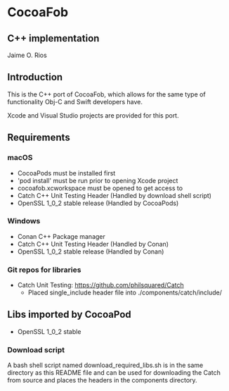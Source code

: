 # CocoaFob

## C++ implementation
Jaime O. Rios


## Introduction
This is the C++ port of CocoaFob, which allows for the same type of functionality Obj-C and Swift developers have.

Xcode and Visual Studio projects are provided for this port.


## Requirements
### macOS

* CocoaPods must be installed first
* 'pod install' must be run prior to opening Xcode project
* cocoafob.xcworkspace must be opened to get access to 
* Catch C++ Unit Testing Header (Handled by download shell script)
* OpenSSL 1_0_2 stable release (Handled by CocoaPods)

### Windows
* Conan C++ Package manager
* Catch C++ Unit Testing Header (Handled by Conan)
* OpenSSL 1_0_2 stable release (Handled by Conan)


### Git repos for libraries
* Catch Unit Testing: https://github.com/philsquared/Catch
   * Placed single_include header file into ./components/catch/include/

## Libs imported by CocoaPod 
* OpenSSL 1_0_2 stable

### Download script
A bash shell script named download_required_libs.sh is in the same directory as this README file and can be used for downloading the Catch from source and places the headers in the components directory.

